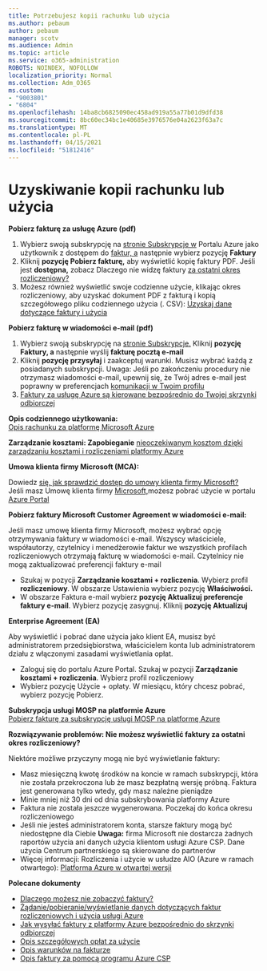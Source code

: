 ```yaml
---
title: Potrzebujesz kopii rachunku lub użycia
ms.author: pebaum
author: pebaum
manager: scotv
ms.audience: Admin
ms.topic: article
ms.service: o365-administration
ROBOTS: NOINDEX, NOFOLLOW
localization_priority: Normal
ms.collection: Adm_O365
ms.custom:
- "9003801"
- "6804"
ms.openlocfilehash: 14ba8cb6825090ec458ad919a55a77b01d9dfd38
ms.sourcegitcommit: 8bc60ec34bc1e40685e3976576e04a2623f63a7c
ms.translationtype: MT
ms.contentlocale: pl-PL
ms.lasthandoff: 04/15/2021
ms.locfileid: "51812416"
---
```

# <a name="get-a-copy-of-your-bill-or-usage"></a>Uzyskiwanie kopii rachunku lub użycia

**Pobierz fakturę za usługę Azure (pdf)**

1. Wybierz swoją subskrypcję na [stronie Subskrypcje w](https://portal.azure.com/#blade/Microsoft_Azure_Billing/SubscriptionsBlade) Portalu Azure jako użytkownik z dostępem do [faktur, a](https://docs.microsoft.com/azure/cost-management-billing/manage/manage-billing-access?WT.mc_id=Portal-Microsoft_Azure_Support) następnie wybierz pozycję **Faktury**
2. Kliknij **pozycję Pobierz fakturę,** aby wyświetlić kopię faktury PDF. Jeśli jest **dostępna,** zobacz Dlaczego nie widzę faktury [za ostatni okres rozliczeniowy?](https://docs.microsoft.com/azure/cost-management-billing/manage/download-azure-invoice-daily-usage-date?WT.mc_id=Portal-Microsoft_Azure_Support#noinvoice)
3. Możesz również wyświetlić swoje codzienne użycie, klikając okres rozliczeniowy, aby uzyskać dokument PDF z fakturą i kopią szczegółowego pliku codziennego użycia (. CSV): [Uzyskaj dane dotyczące faktury i użycia](https://docs.microsoft.com/azure/cost-management-billing/manage/download-azure-invoice-daily-usage-date?WT.mc_id=Portal-Microsoft_Azure_Support)

**Pobierz fakturę w wiadomości e-mail (pdf)**

1. Wybierz swoją subskrypcję na [stronie Subskrypcje.](https://ms.portal.azure.com/#blade/Microsoft_Azure_Billing/SubscriptionsBlade) Kliknij **pozycję Faktury, a** następnie wyślij **fakturę pocztą e-mail**
2. Kliknij **pozycję przysyłaj** i zaakceptuj warunki. Musisz wybrać każdą z posiadanych subskrypcji. Uwaga: Jeśli po zakończeniu procedury nie otrzymasz wiadomości e-mail, upewnij się, że Twój adres e-mail jest poprawny w preferencjach [komunikacji w Twoim profilu](https://account.windowsazure.com/profile)
3. [Faktury za usługę Azure są kierowane bezpośrednio do Twojej skrzynki odbiorczej](https://azure.microsoft.com/blog/azure-email-invoices/)

**Opis codziennego użytkowania:**  
 [Opis rachunku za platformę Microsoft Azure](https://docs.microsoft.com/azure/cost-management-billing/understand/review-individual-bill?WT.mc_id=Portal-Microsoft_Azure_Support)  

**Zarządzanie kosztami: Zapobieganie** [nieoczekiwanym kosztom dzięki zarządzaniu kosztami i rozliczeniami platformy Azure](https://docs.microsoft.com/azure/cost-management-billing/manage/getting-started?WT.mc_id=Portal-Microsoft_Azure_Support)  

**Umowa klienta firmy Microsoft (MCA):**

Dowiedz  [się, jak sprawdzić dostęp do umowy klienta firmy Microsoft?](https://docs.microsoft.com/azure/cost-management-billing/manage/download-azure-invoice-daily-usage-date?WT.mc_id=Portal-Microsoft_Azure_Support#check-access-to-a-microsoft-customer-agreement)  
Jeśli masz Umowę klienta firmy [Microsoft,](https://docs.microsoft.com/azure/cost-management-billing/manage/download-azure-invoice-daily-usage-date?WT.mc_id=Portal-Microsoft_Azure_Support#check-access-to-a-microsoft-customer-agreement)możesz pobrać użycie w portalu [Azure Portal](https://portal.azure.com/)

**Pobierz faktury Microsoft Customer Agreement w wiadomości e-mail:**

Jeśli masz umowę klienta firmy Microsoft, możesz wybrać opcję otrzymywania faktury w wiadomości e-mail. Wszyscy właściciele, współautorzy, czytelnicy i menedżerowie faktur we wszystkich profilach rozliczeniowych otrzymają fakturę w wiadomości e-mail. Czytelnicy nie mogą zaktualizować preferencji faktury e-mail

- Szukaj w pozycji **Zarządzanie kosztami + rozliczenia**. Wybierz profil **rozliczeniowy**. W obszarze Ustawienia wybierz pozycję **Właściwości.**
- W obszarze Faktura e-mail wybierz **pozycję Aktualizuj preferencje faktury e-mail**. Wybierz pozycję zasygnuj. Kliknij **pozycję Aktualizuj**

**Enterprise Agreement (EA)**

Aby wyświetlić i pobrać dane użycia jako klient EA, musisz być administratorem przedsiębiorstwa, właścicielem konta lub administratorem działu z włączonymi zasadami wyświetlania opłat.

- Zaloguj się do portalu Azure Portal. Szukaj w pozycji **Zarządzanie kosztami + rozliczenia**. Wybierz profil rozliczeniowy
- Wybierz pozycję Użycie + opłaty. W miesiącu, który chcesz pobrać, wybierz pozycję Pobierz.

**Subskrypcja usługi MOSP na platformie Azure**  
[Pobierz fakturę za subskrypcję usługi MOSP na platformę Azure](https://docs.microsoft.com/azure/cost-management-billing/understand/download-azure-invoice?WT.mc_id=Portal-Microsoft_Azure_Support#download-your-mosp-azure-subscription-invoice)

**Rozwiązywanie problemów: Nie możesz wyświetlić faktury za ostatni okres rozliczeniowy?**

Niektóre możliwe przyczyny mogą nie być wyświetlanie faktury:

- Masz miesięczną kwotę środków na koncie w ramach subskrypcji, która nie została przekroczona lub że masz bezpłatną wersję próbną. Faktura jest generowana tylko wtedy, gdy masz należne pieniądze
- Minie mniej niż 30 dni od dnia subskrybowania platformy Azure
- Faktura nie została jeszcze wygenerowana. Poczekaj do końca okresu rozliczeniowego
- Jeśli nie jesteś administratorem konta, starsze faktury mogą być niedostępne dla Ciebie **Uwaga:** firma Microsoft nie dostarcza żadnych raportów użycia ani danych użycia klientom usługi Azure CSP. Dane użycia Centrum partnerskiego są skierowane do partnerów
- Więcej informacji: Rozliczenia i użycie w usłudze AIO (Azure w ramach otwartego): [Platforma Azure w otwartej wersji](https://azure.microsoft.com/offers/ms-azr-0111p/)

**Polecane dokumenty**

- [Dlaczego możesz nie zobaczyć faktury?](https://docs.microsoft.com/azure/cost-management-billing/understand/download-azure-invoice?WT.mc_id=Portal-Microsoft_Azure_Support#noinvoice)
- [Żądanie/pobieranie/wyświetlanie danych dotyczących faktur rozliczeniowych i użycia usługi Azure](https://docs.microsoft.com/azure/cost-management-billing/manage/download-azure-invoice-daily-usage-date?WT.mc_id=Portal-Microsoft_Azure_Support)
- [Jak wysyłać faktury z platformy Azure bezpośrednio do skrzynki odbiorczej](https://docs.microsoft.com/azure/cost-management-billing/manage/download-azure-invoice-daily-usage-date?WT.mc_id=Portal-Microsoft_Azure_Support)
- [Opis szczegółowych opłat za użycie](https://docs.microsoft.com/azure/cost-management-billing/understand/review-individual-bill?WT.mc_id=Portal-Microsoft_Azure_Support#csv)
- [Opis warunków na fakturze](https://docs.microsoft.com/azure/cost-management-billing/understand/understand-invoice?WT.mc_id=Portal-Microsoft_Azure_Support)
- [Opis faktury za pomocą programu Azure CSP](https://docs.microsoft.com/partner-center/azure-plan-lp?WT.mc_id=Portal-Microsoft_Azure_Support)
